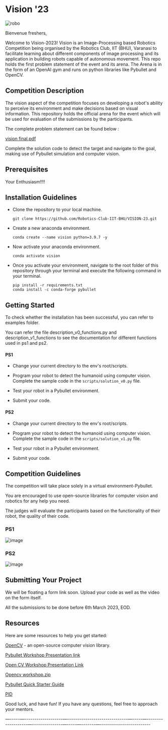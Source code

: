# Vision '23

![robo](https://user-images.githubusercontent.com/120899038/222499315-4d8546e2-3fee-427b-be2a-ae76ddc3c088.png)


Bienvenue freshers,

Welcome to Vision-2023! Vision is an Image-Processing based Robotics Competition being organised by the Robotics Club, IIT (BHU), Varanasi to facilitate learning about different components of image processing and its application in building robots capable of autonomous movement. This repo holds the first problem statement of the event and its arena. The Arena is in the form of an OpenAI gym and runs on python libraries like Pybullet and OpenCV.

## Competition Description


The vision aspect of the competition focuses on developing a robot's ability to perceive its environment and make decisions based on visual information.
This repository holds the official arena for the event which will be used for evaluation of the submissions by the participants. 

The complete problem statement can be found below :

[vision final.pdf](https://github.com/Robotics-Club-IIT-BHU/VISION-23/files/10881736/vision.final.pdf)


Complete the solution code to detect the target and navigate to the goal, making use of Pybullet simulation and computer vision.



## Prerequisites

Your Enthusiasm!!!!


## Installation Guidelines

* Clone the repository to your local machine.

    ```
    git clone https://github.com/Robotics-Club-IIT-BHU/VISION-23.git 
    ```
* Create a new anaconda environment.
  
    ```
    conda create --name vision python=3.9.7 -y
    ```
* Now activate your anaconda environment.
    
    ```
    conda activate vision
    ```
* Once you activate your environment, navigate to the root folder of this repository through your terminal and execute the following command in your terminal.

    ```
    pip install -r requirements.txt
    conda install -c conda-forge pybullet
    ```
    
## Getting Started

To check whether the installation has been successful, you can refer to examples folder.

You can refer the file description_v0_functions.py and description_v1_functions to see the documentation for different functions used in ps1 and ps2.


#### PS1

* Change your current directory to the env's root/scripts.

* Program your robot to detect the humanoid using computer vision. Complete the sample code in the `scripts/solution_v0.py` file.

* Test your robot in a Pybullet environment.

* Submit your code.


#### PS2

* Change your current directory to the env's root/scripts.

* Program your robot to detect the humanoid using computer vision. Complete the sample code in the `scripts/solution_v1.py` file.

* Test your robot in a Pybullet environment.

* Submit your code.


## Competition Guidelines

The competition will take place solely in a virtual environment-Pybullet.

You are encouraged to use open-source libraries for computer vision and robotics for any help you need.

The judges will evaluate the participants based on the functionality of their robot, the quality of their code.

### PS1

![image](https://user-images.githubusercontent.com/120899038/222521092-06c19a35-cc62-4a57-a7a5-9c2c6dc64766.png)

### PS2

![image](https://user-images.githubusercontent.com/120899038/222521908-cc9b92b0-7acf-46b5-ab08-0e1c16124ecb.png)


## Submitting Your Project

We will be floating a form link soon. Upload your code as well as the video on the form itself. 

All the submissions to be done before 6th March 2023, EOD.


## Resources
Here are some resources to help you get started:

[OpenCV](https://docs.opencv.org/4.x/) - an open-source computer vision library.

[Pybullet Workshop Presentation link](https://docs.google.com/presentation/d/1GOtJJlYNM3bD58aDP8NgCF2n8hoL5g8fXXuQwnnzkpE/edit#slide=id.g1102d05d31e_0_104)

[Open CV Workshop Presentation Link](https://docs.google.com/presentation/d/1RwAGsYsVIkNMEP-hASJOoHOXIZ-xuMGdVxvKk8843Jw/edit#slide=id.g1a27f565b9b_0_8843)

[Opencv workshop.zip](https://github.com/Robotics-Club-IIT-BHU/VISION-23/files/10891704/Opencv.workshop.zip)


[Pybullet Quick Starter Guide](https://usermanual.wiki/Document/pybullet20quickstart20guide.479068914/view)

[PID](https://youtu.be/wkfEZmsQqiA)

Good luck, and have fun! If you have any questions, feel free to approach your mentors.




—-----—-------------------—------------------------------—-----—-------------------—---------------—-----—-------—-------------------------
